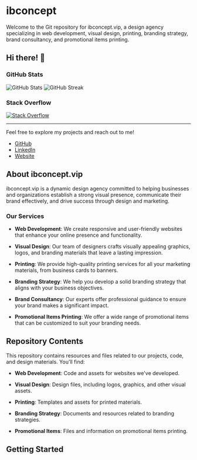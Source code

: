# ibconcept 

Welcome to the Git repository for ibconcept.vip, a design agency specializing in web development, visual design, printing, branding strategy, brand consultancy, and promotional items printing.

## Hi there! 👋

### GitHub Stats
![GitHub Stats](https://github-readme-stats.vercel.app/api?username=ibconcept&show_icons=true&hide_title=true&count_private=true&hide=prs)
![GitHub Streak](https://github-readme-streak-stats.herokuapp.com/?user=ibconcept)

### Stack Overflow
[![Stack Overflow](https://img.shields.io/badge/Stack_Overflow-Profile-yellow)](https://stackoverflow.com/users/26789233/ibconcept)

---

Feel free to explore my projects and reach out to me!

- [GitHub](https://github.com/ibconcept)
- [LinkedIn](https://www.linkedin.com/in/williammaina)
- [Website](https://ibconcept.vip)


## About ibconcept.vip
ibconcept.vip is a dynamic design agency committed to helping businesses and organizations establish a strong visual presence, communicate their brand effectively, and drive success through design and marketing.

### Our Services

- **Web Development**: We create responsive and user-friendly websites that enhance your online presence and functionality.

- **Visual Design**: Our team of designers crafts visually appealing graphics, logos, and branding materials that leave a lasting impression.

- **Printing**: We provide high-quality printing services for all your marketing materials, from business cards to banners.

- **Branding Strategy**: We help you develop a solid branding strategy that aligns with your business objectives.

- **Brand Consultancy**: Our experts offer professional guidance to ensure your brand makes a significant impact.

- **Promotional Items Printing**: We offer a wide range of promotional items that can be customized to suit your branding needs.

## Repository Contents

This repository contains resources and files related to our projects, code, and design materials. You'll find:

- **Web Development**: Code and assets for websites we've developed.

- **Visual Design**: Design files, including logos, graphics, and other visual assets.

- **Printing**: Templates and assets for printed materials.

- **Branding Strategy**: Documents and resources related to branding strategies.

- **Promotional Items**: Files and information on promotional items printing.

## Getting Started

